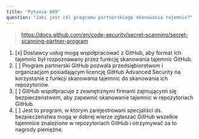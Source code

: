 ```yaml
---
title: "Pytanie 009"
question: "Jaki jest cel programu partnerskiego skanowania tajemnic?"
---
```



> https://docs.github.com/en/code-security/secret-scanning/secret-scanning-partner-program
1. [x] Dostawcy usług mogą współpracować z GitHub, aby format ich tajemnic był rozpoznawany przez funkcję skanowania tajemnic GitHub.
1. [ ] Program partnerski GitHub pozwala przedsiębiorstwom i organizacjom posiadającym licencję GitHub Advanced Security na korzystanie z funkcji skanowania tajemnic do skanowania ich repozytoriów.
1. [ ] GitHub współpracuje z zewnętrznymi firmami zajmującymi się bezpieczeństwem, aby zapewnić skanowanie tajemnic w repozytoriach GitHub.
1. [ ] Jest to program, w którym zarejestrowani specjaliści ds. bezpieczeństwa mogą w dobrej wierze zgłaszać GitHub wszelkie tajemnice znalezione w repozytoriach GitHub i otrzymywać za to nagrody pieniężne.
